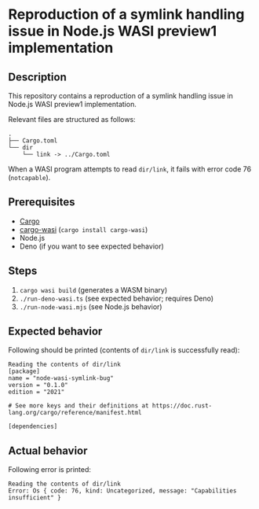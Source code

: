 # Reproduction of a symlink handling issue in Node.js WASI preview1 implementation

## Description

This repository contains a reproduction of a symlink handling issue in Node.js WASI preview1 implementation.

Relevant files are structured as follows:

```
.
├── Cargo.toml
└── dir
    └── link -> ../Cargo.toml
```

When a WASI program attempts to read `dir/link`, it fails with error code 76 (`notcapable`).


## Prerequisites

- [Cargo](https://doc.rust-lang.org/cargo/getting-started/installation.html)
- [cargo-wasi](https://github.com/bytecodealliance/cargo-wasi) (`cargo install cargo-wasi`)
- Node.js
- Deno (if you want to see expected behavior)

## Steps

1. `cargo wasi build` (generates a WASM binary)
2. `./run-deno-wasi.ts` (see expected behavior; requires Deno)
3. `./run-node-wasi.mjs` (see Node.js behavior)

## Expected behavior

Following should be printed (contents of `dir/link` is successfully read):

```
Reading the contents of dir/link
[package]
name = "node-wasi-symlink-bug"
version = "0.1.0"
edition = "2021"

# See more keys and their definitions at https://doc.rust-lang.org/cargo/reference/manifest.html

[dependencies]
```

## Actual behavior

Following error is printed:

```
Reading the contents of dir/link
Error: Os { code: 76, kind: Uncategorized, message: "Capabilities insufficient" }
```

